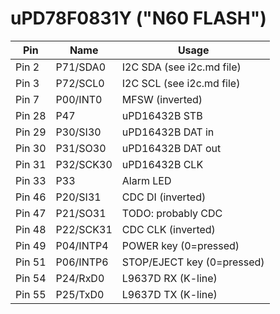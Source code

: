 # uPD78F0831Y ("N60 FLASH")

| Pin       | Name      | Usage                           |
|-----------|-----------|---------------------------------|
|Pin  2     |P71/SDA0   |I2C SDA (see i2c.md file)        |      
|Pin  3     |P72/SCL0   |I2C SCL (see i2c.md file)        |
|Pin  7     |P00/INT0   |MFSW (inverted)                  |
|Pin 28     |P47        |uPD16432B STB                    |
|Pin 29     |P30/SI30   |uPD16432B DAT in                 |
|Pin 30     |P31/SO30   |uPD16432B DAT out                |
|Pin 31     |P32/SCK30  |uPD16432B CLK                    |
|Pin 33     |P33        |Alarm LED                        |
|Pin 46     |P20/SI31   |CDC DI (inverted)                |
|Pin 47     |P21/SO31   |TODO: probably CDC               |
|Pin 48     |P22/SCK31  |CDC CLK (inverted)               |
|Pin 49     |P04/INTP4  |POWER key (0=pressed)            |
|Pin 51     |P06/INTP6  |STOP/EJECT key (0=pressed)       |
|Pin 54     |P24/RxD0   |L9637D RX (K-line)               |
|Pin 55     |P25/TxD0   |L9637D TX (K-line)               |
